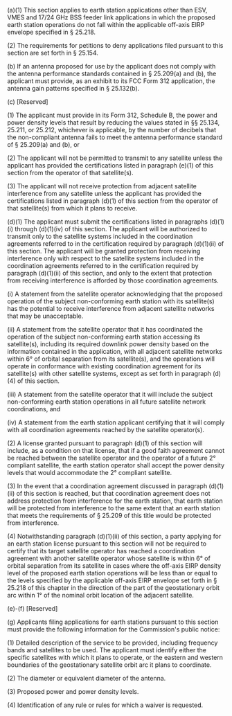 (a)(1) This section applies to earth station applications other than ESV, VMES and 17/24 GHz BSS feeder link applications in which the proposed earth station operations do not fall within the applicable off-axis EIRP envelope specified in § 25.218.

(2) The requirements for petitions to deny applications filed pursuant to this section are set forth in § 25.154.

(b) If an antenna proposed for use by the applicant does not comply with the antenna performance standards contained in § 25.209(a) and (b), the applicant must provide, as an exhibit to its FCC Form 312 application, the antenna gain patterns specified in § 25.132(b).

(c) [Reserved]

(1) The applicant must provide in its Form 312, Schedule B, the power and power density levels that result by reducing the values stated in §§ 25.134, 25.211, or 25.212, whichever is applicable, by the number of decibels that the non-compliant antenna fails to meet the antenna performance standard of § 25.209(a) and (b), or

(2) The applicant will not be permitted to transmit to any satellite unless the applicant has provided the certifications listed in paragraph (e)(1) of this section from the operator of that satellite(s).

(3) The applicant will not receive protection from adjacent satellite interference from any satellite unless the applicant has provided the certifications listed in paragraph (d)(1) of this section from the operator of that satellite(s) from which it plans to receive.

(d)(1) The applicant must submit the certifications listed in paragraphs (d)(1)(i) through (d)(1)(iv) of this section. The applicant will be authorized to transmit only to the satellite systems included in the coordination agreements referred to in the certification required by paragraph (d)(1)(ii) of this section. The applicant will be granted protection from receiving interference only with respect to the satellite systems included in the coordination agreements referred to in the certification required by paragraph (d)(1)(ii) of this section, and only to the extent that protection from receiving interference is afforded by those coordination agreements.

(i) A statement from the satellite operator acknowledging that the proposed operation of the subject non-conforming earth station with its satellite(s) has the potential to receive interference from adjacent satellite networks that may be unacceptable.

(ii) A statement from the satellite operator that it has coordinated the operation of the subject non-conforming earth station accessing its satellite(s), including its required downlink power density based on the information contained in the application, with all adjacent satellite networks within 6° of orbital separation from its satellite(s), and the operations will operate in conformance with existing coordination agreement for its satellite(s) with other satellite systems, except as set forth in paragraph (d)(4) of this section.

(iii) A statement from the satellite operator that it will include the subject non-conforming earth station operations in all future satellite network coordinations, and

(iv) A statement from the earth station applicant certifying that it will comply with all coordination agreements reached by the satellite operator(s).

(2) A license granted pursuant to paragraph (d)(1) of this section will include, as a condition on that license, that if a good faith agreement cannot be reached between the satellite operator and the operator of a future 2° compliant satellite, the earth station operator shall accept the power density levels that would accommodate the 2° compliant satellite.

(3) In the event that a coordination agreement discussed in paragraph (d)(1)(ii) of this section is reached, but that coordination agreement does not address protection from interference for the earth station, that earth station will be protected from interference to the same extent that an earth station that meets the requirements of § 25.209 of this title would be protected from interference.

(4) Notwithstanding paragraph (d)(1)(ii) of this section, a party applying for an earth station license pursuant to this section will not be required to certify that its target satellite operator has reached a coordination agreement with another satellite operator whose satellite is within 6° of orbital separation from its satellite in cases where the off-axis EIRP density level of the proposed earth station operations will be less than or equal to the levels specified by the applicable off-axis EIRP envelope set forth in § 25.218 of this chapter in the direction of the part of the geostationary orbit arc within 1° of the nominal orbit location of the adjacent satellite.

(e)-(f) [Reserved]
                      

(g) Applicants filing applications for earth stations pursuant to this section must provide the following information for the Commission's public notice:

(1) Detailed description of the service to be provided, including frequency bands and satellites to be used. The applicant must identify either the specific satellites with which it plans to operate, or the eastern and western boundaries of the geostationary satellite orbit arc it plans to coordinate.

(2) The diameter or equivalent diameter of the antenna.

(3) Proposed power and power density levels.

(4) Identification of any rule or rules for which a waiver is requested.

